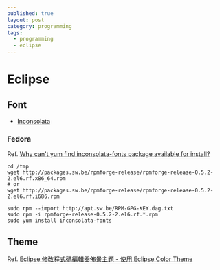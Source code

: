 ```yaml
---
published: true
layout: post
category: programming
tags: 
  - programming
  - eclipse
---
```


# Eclipse

## Font

* [Inconsolata](http://www.levien.com/type/myfonts/inconsolata.html)

### Fedora
Ref. [Why can't yum find inconsolata-fonts package available for install?](http://superuser.com/questions/588830/why-cant-yum-find-inconsolata-fonts-package-available-for-install)

    cd /tmp
    wget http://packages.sw.be/rpmforge-release/rpmforge-release-0.5.2-2.el6.rf.x86_64.rpm
    # or 
    wget http://packages.sw.be/rpmforge-release/rpmforge-release-0.5.2-2.el6.rf.i686.rpm
    
    sudo rpm --import http://apt.sw.be/RPM-GPG-KEY.dag.txt
    sudo rpm -i rpmforge-release-0.5.2-2.el6.rf.*.rpm
    sudo yum install inconsolata-fonts

## Theme
Ref. [Eclipse 修改程式碼編輯器佈景主題 - 使用 Eclipse Color Theme](http://shaocian.blogspot.tw/2013/08/eclipse-eclipse-color-theme.html)